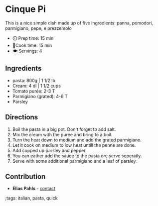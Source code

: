 # Cinque Pi

This is a nice simple dish made up of five ingredients: panna, pomodori, parmigiano, pepe, e prezzemolo

- ⏲️ Prep time: 15 min
- 🍳Cook time: 15 min
- 🍽️ Servings: 4

## Ingredients

- pasta: 800g | 1 1/2 lb
- Cream: 4 dl | 1 1/2 cups
- Tomato purée: 2-3 T
- Parmigiano (grated): 4-6 T
- Parsley

## Directions

1. Boil the pasta in a big pot. Don't forget to add salt.
2. Mix the cream with the purée and bring to a boil.
3. Turn the heat down to medium and add the grated parmigiano.
4. Let it cook on medium to low heat untill the penne are done.
5. Add copped up parsley and pepper.
6. You can eather add the sauce to the pasta ore serve seperatly.
7. Serve with some additional parmigiano and a leaf of parsley.

## Contribution

- **Elias Pahls** - [contact](mailto:pahlse@pm.me)

;tags: italian, pasta, quick
